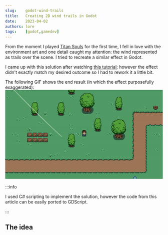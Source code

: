 ```yaml
---
slug:    godot-wind-trails
title:   Creating 2D wind trails in Godot
date:    2023-04-02
authors: lore
tags:    [godot,gamedev]
---
```


From the moment I played [Titan Souls](https://www.youtube.com/watch?v=9AV4Cd7wdpA) for the first time, I fell in love
with the environment art and one detail caught my attention: the wind represented as trails over the scene. I tried to
recreate a similar effect in Godot.

<!--truncate-->

I came up with this solution after watching [this tutorial](https://www.youtube.com/watch?v=0HCzL5ealtI); however the
effect didn't exactly match my desired outcome so I had to rework it a little bit.

The following GIF shows the end result (in which the effect purposefully exaggerated):
![The end result](./capture.gif)

:::info

I used C# scripting to implement the solution, however the code from this article can be easily ported to GDScript.

:::

## The idea

